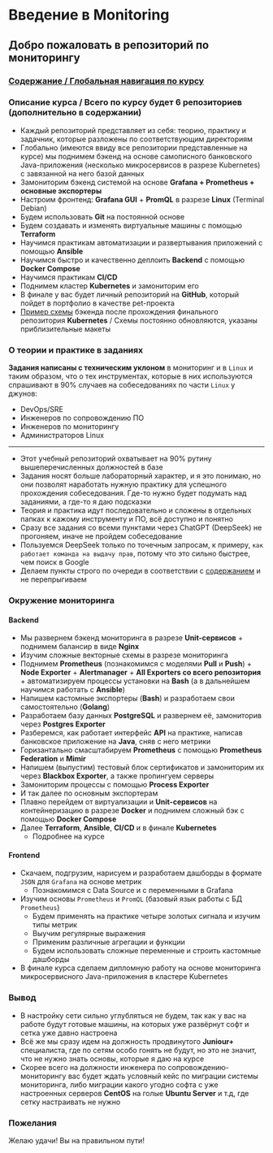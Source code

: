 # Введение в Monitoring

## Добро пожаловать в репозиторий по мониторингу

### [Содержание / Глобальная навигация по курсу](https://github.com/lamjob1993/linux-monitoring/blob/main/navigation/README.md)

### Описание курса / Всего по курсу будет 6 репозиториев (дополнительно в содержании)

- Каждый репозиторий представляет из себя: теорию, практику и задачник, которые разложены по соответствующим директориям
- Глобально (имеются ввиду все репозитории представленные на курсе) мы поднимем бэкенд на основе самописного банковского Java-приложения (несколько микросервисов в разрезе Kubernetes) с завязанной на него базой данных
- Замониторим бэкенд системой на основе **Grafana + Prometheus + основные экспортеры**
- Настроим фронтенд: **Grafana GUI** + **PromQL** в разрезе **Linux** (Terminal Debian)
- Будем использовать **Git** на постоянной основе
- Будем создавать и изменять виртуальные машины с помощью **Terraform**
- Научимся практикам автоматизации и развертывания приложений с помощью **Ansible**
- Научимся быстро и качественно деплоить **Backend** с помощью **Docker Compose**
- Научимся практикам **CI/CD**
- Поднимем кластер **Kubernetes** и замониторим его
- В финале у вас будет личный репозиторий на **GitHub**, который пойдет в портфолио в качестве pet-проекта
- [Пример схемы](https://miro.com/app/board/uXjVIMhc1ds=/) бэкенда после прохождения финального репозитория **Kubernetes** / Схемы постоянно обновляются, указаны приблизительные макеты


### О теории и практике в заданиях
**Задания написаны с техническим уклоном** в мониторинг и в `Linux` и таким образом, что о тех инструментах, которые в них используются спрашивают в 90% случаев на собеседованиях по части `Linux` у джунов:

- DevOps/SRE
- Инженеров по сопровождению ПО
- Инженеров по мониторингу
- Администраторов Linux
  
---

- Этот учебный репозиторий охватывает на 90% рутину вышеперечисленных должностей в базе
- Задания носят больше лабораторный характер, и я это понимаю, но они позволят наработать нужную практику для успешного прохождения собеседования. Где-то нужно будет подумать над заданиями, а где-то я даю подсказки
- Теория и практика идут последовательно и сложены в отдельных папках к кажому инструменту и ПО, всё доступно и понятно
- Сразу все задания со всеми пунктами через ChatGPT (DeepSeek) не прогоняем, иначе не пройдем собеседование
- Пользуемся DeepSeek только по точечным запросам, к примеру, `как работает команда на выдачу прав`, потому что это сильно быстрее, чем поиск в Google
- Делаем пункты строго по очереди в соответствии с [содержанием](https://github.com/lamjob1993/linux-monitoring/blob/main/navigation/README.md) и не перепрыгиваем

### Окружение мониторинга

#### Backend

- Мы развернем бэкенд мониторинга в разрезе **Unit-сервисов** + поднимем балансир в виде **Nginx**
- Изучим сложные векторные схемы в разрезе мониторинга
- Поднимем **Prometheus** (познакомимся с моделями **Pull** и **Push**) + **Node Exporter** + **Alertmanager** + **All Exporters со всего репозитория** + автоматизируем процессы установки на **Bash** (а в дальнейшем научимся работать с **Ansible**)
- Напишем кастомные экспортеры (**Bash**) и разработаем свои самостоятельно (**Golang**)
- Разработаем базу данных **PostgreSQL** и развернем её, замониторив через **Postgres Exporter**
- Разберемся, как работает интерфейс **API** на практике, написав банковское приложение на **Java**, сняв с него метрики
- Горизантально смасштабируем **Prometheus** с помощью **Prometheus Federation** и **Mimir**
- Напишем (выпустим) тестовый блок сертификатов и замониторим их через **Blackbox Exporter**, а также пропингуем серверы
- Замониторим процессы с помощью **Process Exporter**
- И так далее по основным экспортерам
- Плавно перейдем от виртуализации и **Unit-сервисов** на контейнеризацию в разрезе **Docker** и поднимем сложный бэк с помощью **Docker Compose**
- Далее **Terraform**, **Ansible**, **CI/CD** и в финале **Kubernetes**
  - Подробнее на курсе

#### Frontend

- Скачаем, подгрузим, нарисуем и разработаем дашборды в формате `JSON` для `Grafana` на основе метрик
  - Познакомимся с Data Source и с переменными в Grafana
- Изучим основы `Prometheus` и `PromQL` (базовый язык работы с БД `Prometheus`)
  - Будем применять на практике четыре золотых сигнала и изучим типы метрик
  - Выучим регулярные выражения
  - Применим различные агрегации и функции
  - Будем использовать сложные переменные и строить кастомные дашборды
- В финале курса сделаем дипломную работу на основе мониторинга микросервисного Java-приложения в кластере Kubernetes

### Вывод

  - В настройку сети сильно углубляться не будем, так как у вас на работе будут готовые машины, на которых уже развёрнут софт и сетка уже давно настроена
  - Всё же мы сразу идем на должность продвинутого **Juniour+** специалиста, где по сетям особо гонять не будут, но это не значит, что не нужно знать основы, которые я даю на курсе
  - Скорее всего на должности инженера по сопровождению-мониторингу вас будет ждать условный кейс по миграции системы мониторинга, либо миграции какого угодно софта с уже настроенных серверов **CentOS** на голые **Ubuntu Server** и т.д, где сетку настраивать не нужно 

### Пожелания

Желаю удачи! Вы на правильном пути!
